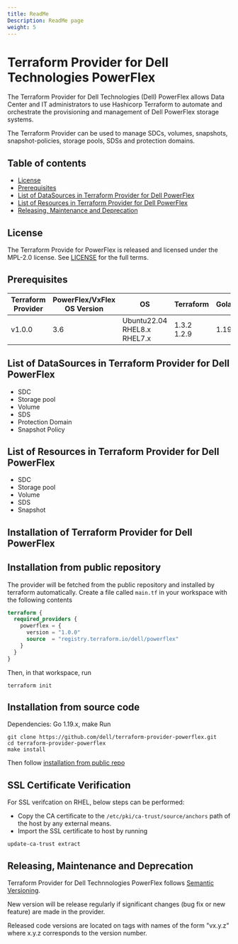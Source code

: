 ```yaml
---
title: ReadMe
Description: ReadMe page
weight: 5
---
```


# Terraform Provider for Dell Technologies PowerFlex

The Terraform Provider for Dell Technologies (Dell) PowerFlex allows Data Center and IT administrators to use Hashicorp Terraform to automate and orchestrate the provisioning and management of Dell PowerFlex storage systems.

The Terraform Provider can be used to manage SDCs, volumes, snapshots, snapshot-policies, storage pools, SDSs and protection domains.

## Table of contents

* [License](#license)
* [Prerequisites](#prerequisites)
* [List of DataSources in Terraform Provider for Dell PowerFlex](#list-of-datasources-in-terraform-provider-for-dell-powerflex)
* [List of Resources in Terraform Provider for Dell PowerFlex](#list-of-resources-in-terraform-provider-for-dell-powerflex)
* [Releasing, Maintenance and Deprecation](#releasing-maintenance-and-deprecation)

## License
The Terraform Provide for PowerFlex is released and licensed under the MPL-2.0 license. See [LICENSE](https://github.com/dell/terraform-provider-powerflex/blob/main/LICENSE) for the full terms.

## Prerequisites

| **Terraform Provider** | **PowerFlex/VxFlex OS Version** | **OS** | **Terraform** | **Golang** | **goscaleio commit id**              |
|---------------------|-----------------------|-------|--------------------|--------------------------|--------------------|
| v1.0.0 | 3.6 | Ubuntu22.04 <br> RHEL8.x <br> RHEL7.x | 1.3.2 <br> 1.2.9 | 1.19.x | bfd3fae12e7b

## List of DataSources in Terraform Provider for Dell PowerFlex
  * SDC
  * Storage pool
  * Volume
  * SDS
  * Protection Domain
  * Snapshot Policy

## List of Resources in Terraform Provider for Dell PowerFlex
  * SDC
  * Storage pool
  * Volume
  * SDS
  * Snapshot

## Installation of Terraform Provider for Dell PowerFlex

## Installation from public repository

The provider will be fetched from the public repository and installed by terraform automatically.
Create a file called `main.tf` in your workspace with the following contents

```terraform
terraform {
  required_providers {
    powerflex = {
      version = "1.0.0"
      source  = "registry.terraform.io/dell/powerflex"
    }
  }
}
```
Then, in that workspace, run
```
terraform init
``` 

## Installation from source code

Dependencies: Go 1.19.x, make
Run
```
git clone https://github.com/dell/terraform-provider-powerflex.git
cd terraform-provider-powerflex
make install
```
Then follow [installation from public repo](#installation-from-public-repository)

## SSL Certificate Verification

For SSL verifcation on RHEL, below steps can be performed:
 * Copy the CA certificate to the `/etc/pki/ca-trust/source/anchors` path of the host by any external means.
 * Import the SSL certificate to host by running
```
update-ca-trust extract
```



## Releasing, Maintenance and Deprecation

Terraform Provider for Dell Technnologies PowerFlex follows [Semantic Versioning](https://semver.org/).

New version will be release regularly if significant changes (bug fix or new feature) are made in the provider.

Released code versions are located on tags with names of the form "vx.y.z" where x.y.z corresponds to the version number.
